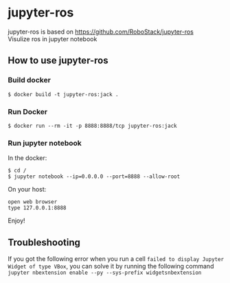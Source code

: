 # jupyter-ros
jupyter-ros is based on https://github.com/RoboStack/jupyter-ros  
Visulize ros in jupyter notebook

## How to use jupyter-ros

### Build docker 

    $ docker build -t jupyter-ros:jack .
 
### Run Docker

    $ docker run --rm -it -p 8888:8888/tcp jupyter-ros:jack

### Run jupyter notebook

In the docker:

    $ cd /
    $ jupyter notebook --ip=0.0.0.0 --port=8888 --allow-root

On your host:

    open web browser
    type 127.0.0.1:8888

Enjoy!

## Troubleshooting

If you got the following error when you run a cell ```failed to display Jupyter Widget of type VBox```, 
you can solve it by running the following command ```jupyter nbextension enable --py --sys-prefix widgetsnbextension```
